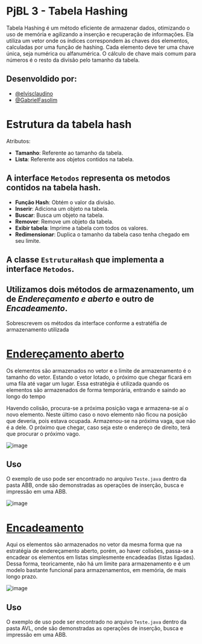 
# PjBL 3 - Tabela Hashing

Tabela Hashing é um método eficiente de armazenar dados, otimizando o uso de memória e agilizando a inserção e recuperação de informações. Ela utiliza um vetor onde os índices correspondem às chaves dos elementos, calculadas por uma função de hashing. Cada elemento deve ter uma chave única, seja numérica ou alfanumérica. O cálculo de chave mais comum para números é o resto da divisão pelo tamanho da tabela.


## Desenvoldido por:

- [@elvisclaudino](https://github.com/elvisclaudino)
- [@GabrielFasolim](https://github.com/GabrielFasolim)

# Estrutura da tabela hash

<p>Atributos:</p>

- **Tamanho**: Referente ao tamanho da tabela.
- **Lista**: Referente aos objetos contidos na tabela.

## A interface `Metodos` representa os metodos contidos na tabela hash.
- **Função Hash**: Obtém o valor da divisão.
- **Inserir**: Adiciona um objeto na tabela.
- **Buscar**: Busca um objeto na tabela.
- **Remover**: Remove um objeto da tabela.
- **Exibir tabela**: Imprime a tabela com todos os valores.
- **Redimensionar**: Duplica o tamanho da tabela caso tenha chegado em seu limite.

## A classe `EstruturaHash` que implementa a interface `Metodos`.
## Utilizamos dois métodos de armazenamento, um de *Endereçamento e aberto* e outro de *Encadeamento*.

<p>Sobrescrevem os métodos da interface conforme a estratéfia de armazenamento utilizada</p>

# [Endereçamento aberto](https://edisciplinas.usp.br/pluginfile.php/2340743/mod_resource/content/1/ACH2002-Aula20-HashEnderecamentoAberto.pdf)

Os elementos são armazenados no vetor e o limite de armazenamento é o tamanho do vetor.
Estando o vetor lotado, o próximo que chegar ficará em uma fila até vagar um lugar. Essa
estratégia é utilizada quando os elementos são armazenados de forma temporária, entrando
e saindo ao longo do tempo

Havendo colisão, procura-se a próxima posição vaga e armazena-se aí o novo elemento.
Neste último caso o novo elemento não ficou na posição que deveria, pois estava ocupada.
Armazenou-se na próxima vaga, que não é a dele. O próximo que chegar, caso seja este o
endereço de direito, terá que procurar o próximo vago. 

![image](https://github.com/elvisclaudino/hash-table/assets/102040112/be225014-7a76-40dd-8c82-ad24dfff4e7d)

## Uso

O exemplo de uso pode ser encontrado no arquivo `Teste.java` dentro da pasta ABB, onde são demonstradas as operações de inserção, busca e impressão em uma ABB.

![image](https://github.com/elvisclaudino/hash-table/assets/102040112/59fb92d3-428a-4036-9094-03daf7a03b57)

# [Encadeamento](https://braganholo.github.io/material/ed/13-TabelasHash-Encadeamento-Exterior.pdf)

Aqui os elementos são armazenados no vetor da mesma forma que na estratégia de
endereçamento aberto, porém, ao haver colisões, passa-se a encadear os elementos em
listas simplesmente encadeadas (listas ligadas). Dessa forma, teoricamente, não há um
limite para armazenamento e é um modelo bastante funcional para armazenamentos, em
memória, de mais longo prazo.

![image](https://github.com/elvisclaudino/hash-table/assets/102040112/1293b1f3-b872-4d0c-8d54-7f8780d1fbbb)

## Uso

O exemplo de uso pode ser encontrado no arquivo `Teste.java` dentro da pasta AVL, onde são demonstradas as operações de inserção, busca e impressão em uma ABB.








